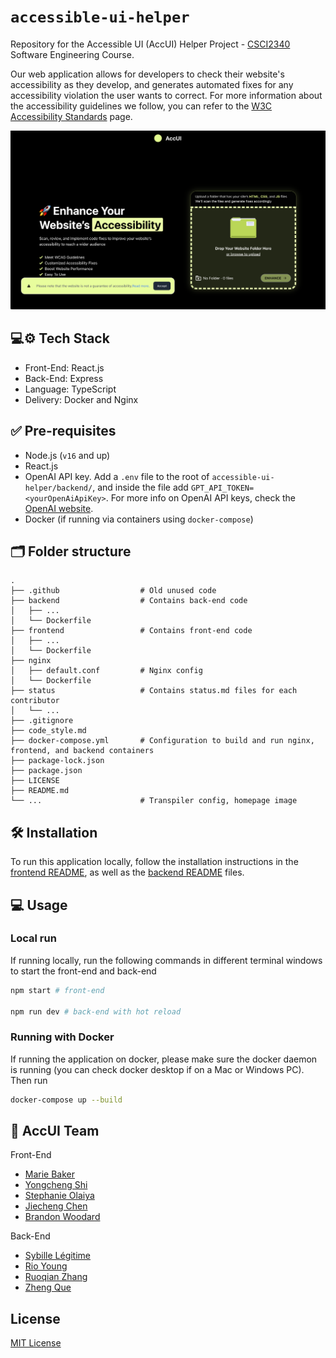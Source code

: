 # `accessible-ui-helper`
Repository for the Accessible UI (AccUI) Helper Project - [CSCI2340](https://sites.google.com/brown.edu/csci2340/home) Software Engineering Course.

Our web application allows for developers to check their website's accessibility as they develop, and generates automated fixes for any accessibility violation the user wants to correct. For more information about the accessibility guidelines we follow, you can refer to the [W3C Accessibility Standards](https://www.w3.org/WAI/standards-guidelines/) page.

![AccUI Homepage](accui-homepage.png)

## 💻⚙️ Tech Stack
- Front-End: React.js
- Back-End: Express
- Language: TypeScript
- Delivery: Docker and Nginx

## ✅ Pre-requisites
- Node.js (`v16` and up)
- React.js
- OpenAI API key. Add a `.env` file to the root of `accessible-ui-helper/backend/`, and inside the file add `GPT_API_TOKEN=<yourOpenAiApiKey>`. For more info on OpenAI API keys, check the [OpenAI website](https://openai.com/index/openai-api/).
- Docker (if running via containers using `docker-compose`)

## 🗂️ Folder structure
```
.
├── .github                  # Old unused code
├── backend                  # Contains back-end code
│   ├── ...                 
│   └── Dockerfile                                
├── frontend                 # Contains front-end code
│   ├── ...                 
│   └── Dockerfile                                  
├── nginx
│   ├── default.conf         # Nginx config
│   └── Dockerfile
├── status                   # Contains status.md files for each contributor
│   └── ...                
├── .gitignore
├── code_style.md
├── docker-compose.yml       # Configuration to build and run nginx, frontend, and backend containers   
├── package-lock.json             
├── package.json                   
├── LICENSE
├── README.md
└── ...                      # Transpiler config, homepage image
```

## 🛠️ Installation

To run this application locally, follow the installation instructions in the [frontend README](./frontend/README.md), as well as the [backend README](./backend/README.md) files.

## 💻 Usage

### Local run

If running locally, run the following commands in different terminal windows to start the front-end and back-end
```bash
npm start # front-end

npm run dev # back-end with hot reload
```
### Running with Docker
If running the application on docker, please make sure the docker daemon is running (you can check docker desktop if on a Mac or Windows PC).
Then run
```bash
docker-compose up --build
```

## 👥 AccUI Team

Front-End
- [Marie Baker](https://github.com/)
- [Yongcheng Shi](https://github.com/)
- [Stephanie Olaiya](https://github.com/)
- [Jiecheng Chen](https://github.com/)
- [Brandon Woodard](https://github.com/)

Back-End
- [Sybille Légitime](https://github.com/)
- [Rio Young](https://github.com/)
- [Ruoqian Zhang](https://github.com/)
- [Zheng Que](https://github.com/)

## License

[MIT License](https://choosealicense.com/licenses/mit/)
